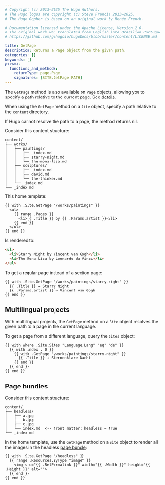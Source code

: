 ```yaml
---
# Copyright (c) 2013–2025 The Hugo Authors.
# The Hugo logos are copyright (c) Steve Francia 2013–2025.
# The Hugo Gopher is based on an original work by Renée French.

# Documentation licensed under the Apache License, Version 2.0.
# The original work was translated from English into Brazilian Portuguese.
# https://github.com/gohugoio/hugoDocs/blob/master/content/LICENSE.md

title: GetPage
description: Returns a Page object from the given path.
categories: []
keywords: []
params:
  functions_and_methods:
    returnType: page.Page
    signatures: [SITE.GetPage PATH]
---
```


The `GetPage` method is also available on `Page` objects, allowing you to specify a path relative to the current page. See&nbsp;[details].

[details]: /methods/page/getpage/

When using the `GetPage` method on a `Site` object, specify a path relative to the `content` directory.

If Hugo cannot resolve the path to a page, the method returns nil.

Consider this content structure:

```text
content/
├── works/
│   ├── paintings/
│   │   ├── _index.md
│   │   ├── starry-night.md
│   │   └── the-mona-lisa.md
│   ├── sculptures/
│   │   ├── _index.md
│   │   ├── david.md
│   │   └── the-thinker.md
│   └── _index.md
└── _index.md
```

This home template:

```go-html-template
{{ with .Site.GetPage "/works/paintings" }}
  <ul>
    {{ range .Pages }}
      <li>{{ .Title }} by {{ .Params.artist }}</li>
    {{ end }}
  </ul>
{{ end }}
```

Is rendered to:

```html
<ul>
  <li>Starry Night by Vincent van Gogh</li>
  <li>The Mona Lisa by Leonardo da Vinci</li>
</ul>
```

To get a regular page instead of a section page:

```go-html-template
{{ with .Site.GetPage "/works/paintings/starry-night" }}
  {{ .Title }} → Starry Night
  {{ .Params.artist }} → Vincent van Gogh
{{ end }}
```

## Multilingual projects

With multilingual projects, the `GetPage` method on a `Site` object resolves the given path to a page in the current language.

To get a page from a different language, query the `Sites` object:

```go-html-template
{{ with where .Site.Sites "Language.Lang" "eq" "de" }}
  {{ with index . 0 }}
    {{ with .GetPage "/works/paintings/starry-night" }}
      {{ .Title }} → Sternenklare Nacht
    {{ end }}
  {{ end }}
{{ end }}
```

## Page bundles

Consider this content structure:

```text
content/
├── headless/    
│   ├── a.jpg
│   ├── b.jpg
│   ├── c.jpg
│   └── index.md  <-- front matter: headless = true
└── _index.md
```

In the home template, use the `GetPage` method on a `Site` object to render all the images in the headless [page bundle](g):

```go-html-template
{{ with .Site.GetPage "/headless" }}
  {{ range .Resources.ByType "image" }}
    <img src="{{ .RelPermalink }}" width="{{ .Width }}" height="{{ .Height }}" alt="">
  {{ end }}
{{ end }}
```

